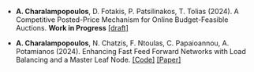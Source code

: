 - <strong>A. Charalampopoulos</strong>, D. Fotakis, P. Patsilinakos, T. Tolias (2024). A Competitive Posted-Price Mechanism for Online Budget-Feasible
Auctions. <strong>Work in Progress</strong> [[draft]](https://drive.google.com/file/d/1UqK0Z8v06cHEGx1C8MPt6hshvbWnTDS5/view?usp=sharing)

- <strong>A. Charalampopoulos</strong>, N. Chatzis, F. Ntoulas, C. Papaioannou, A. Potamianos (2024). Enhancing Fast Feed Forward Networks with Load Balancing and a Master Leaf Node. [[Code]](https://github.com/AndreasCharalamp/fastfeedforward-experiments) [[Paper]](https://arxiv.org/pdf/2405.16836)

 